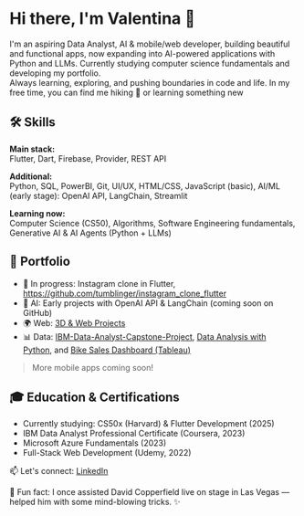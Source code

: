 # Hi there, I'm Valentina 👋

I'm an aspiring Data Analyst, AI & mobile/web developer, building beautiful and functional apps, now expanding into AI-powered applications with Python and LLMs. 
Currently studying computer science fundamentals and developing my portfolio.  
Always learning, exploring, and pushing boundaries in code and life. In my free time, you can find me hiking :walking: or learning something new 

## 🛠️ Skills

**Main stack:**  
Flutter, Dart, Firebase, Provider, REST API

**Additional:**  
Python, SQL, PowerBI, Git, UI/UX, HTML/CSS, JavaScript (basic), AI/ML (early stage): OpenAI API, LangChain, Streamlit

**Learning now:**  
Computer Science (CS50), Algorithms, Software Engineering fundamentals, Generative AI & AI Agents (Python + LLMs)

## 📁 Portfolio

- 🔧 In progress: Instagram clone in Flutter, https://github.com/tumblinger/instagram_clone_flutter
- 🤖 AI: Early projects with OpenAI API & LangChain (coming soon on GitHub) 
- 🌍 Web: [3D & Web Projects](https://tumblinger.github.io/My_3DPortfolio_Web_Development/)  
- 📊 Data: [IBM-Data-Analyst-Capstone-Project](https://github.com/tumblinger/IBM-Data-Analyst-Capstone-Project), [Data Analysis with Python](https://github.com/tumblinger/Data_Analysis_with_Python), and [Bike Sales Dashboard (Tableau)](https://public.tableau.com/app/profile/valentina.egorova/viz/BikesandAccessoiresSalesAnalusis/Dashboard1)

> More mobile apps coming soon!

## 🎓 Education & Certifications

- Currently studying: CS50x (Harvard) & Flutter Development (2025)
- IBM Data Analyst Professional Certificate (Coursera, 2023)  
- Microsoft Azure Fundamentals (2023)  
- Full-Stack Web Development (Udemy, 2022)  


📫 Let's connect: [LinkedIn](https://www.linkedin.com/in/valentinaegorova/)

🎩 Fun fact: I once assisted David Copperfield live on stage in Las Vegas — helped him with some mind-blowing tricks. ✨



